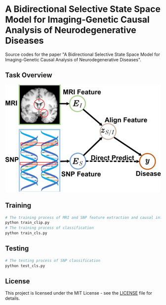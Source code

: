# A Bidirectional Selective State Space Model for Imaging-Genetic Causal Analysis of Neurodegenerative Diseases

Source codes for the paper "A Bidirectional Selective State Space Model for Imaging-Genetic Causal Analysis of Neurodegenerative Diseases".

## Task Overview

![Task](overall.png)

## Training

```bash
# The training process of MRI and SNP feature extraction and causal inference
python train_clip.py
# The training process of classification
python train_cls.py
```
## Testing

```bash
# The testing process of SNP classification
python test_cls.py
```

## License

This project is licensed under the MIT License - see the [LICENSE](LICENSE) file for details.
